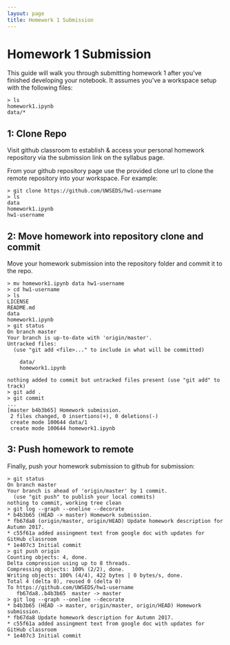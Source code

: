 ```yaml
---
layout: page
title: Homework 1 Submission
---
```


# Homework 1 Submission

This guide will walk you through submitting homework 1 after you've finished developing your notebook. It assumes you've a workspace setup with the following files:

````
> ls
homework1.ipynb
data/*
````

## 1: Clone Repo

Visit github classroom to establish & access your personal homework repository via the submission link on the syllabus page.

From your github repository page use the provided clone url to clone the remote repository into your workspace. For example:

````
> git clone https://github.com/UWSEDS/hw1-username
> ls
data
homework1.ipynb
hw1-username
````

## 2: Move homework into repository clone and commit

Move your homework submission into the repository folder and commit it to the repo.

````
> mv homework1.ipynb data hw1-username
> cd hw1-username
> ls
LICENSE
README.md
data
homework1.ipynb
> git status
On branch master
Your branch is up-to-date with 'origin/master'.
Untracked files:
  (use "git add <file>..." to include in what will be committed)

	data/
	homework1.ipynb

nothing added to commit but untracked files present (use "git add" to track)
> git add .
> git commit
...
[master b4b3b65] Homework submission.
 2 files changed, 0 insertions(+), 0 deletions(-)
 create mode 100644 data/1
 create mode 100644 homework1.ipynb
````

## 3: Push homework to remote

Finally, push your homework submission to github for submission:

````
> git status
On branch master
Your branch is ahead of 'origin/master' by 1 commit.
  (use "git push" to publish your local commits)
nothing to commit, working tree clean
> git log --graph --oneline --decorate
* b4b3b65 (HEAD -> master) Homework submission.
* fb67da8 (origin/master, origin/HEAD) Update homework description for Autumn 2017.
* c55f61a added assingment text from google doc with updates for GitHub classroom
* 1e407c3 Initial commit
> git push origin
Counting objects: 4, done.
Delta compression using up to 8 threads.
Compressing objects: 100% (2/2), done.
Writing objects: 100% (4/4), 422 bytes | 0 bytes/s, done.
Total 4 (delta 0), reused 0 (delta 0)
To https://github.com/UWSEDS/hw1-username
   fb67da8..b4b3b65  master -> master
> git log --graph --oneline --decorate
* b4b3b65 (HEAD -> master, origin/master, origin/HEAD) Homework submission.
* fb67da8 Update homework description for Autumn 2017.
* c55f61a added assingment text from google doc with updates for GitHub classroom
* 1e407c3 Initial commit
````
